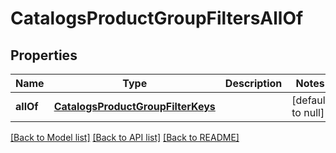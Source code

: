 # CatalogsProductGroupFiltersAllOf

## Properties
Name | Type | Description | Notes
------------ | ------------- | ------------- | -------------
**allOf** | [**CatalogsProductGroupFilterKeys**](CatalogsProductGroupFilterKeys.md) |  | [default to null]

[[Back to Model list]](../README.md#documentation-for-models) [[Back to API list]](../README.md#documentation-for-api-endpoints) [[Back to README]](../README.md)


